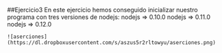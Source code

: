 ##Ejercicio3
    En este ejercicio hemos conseguido inicializar nuestro programa con tres versiones de nodejs:
	nodejs => 0.10.0
	nodejs => 0.11.0
	nodejs => 0.12.0
	
	![aserciones](https://dl.dropboxusercontent.com/s/aszus5r2rltowyu/aserciones.png)
